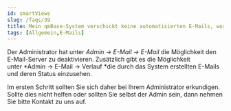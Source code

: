 ```yaml
---
id: smartViews
slug: /faqs/39
title: Mein qmBase-System verschickt keine automatisierten E-Mails, woran kann das liegen
tags: [Allgemein,E-Mails]
---
```

Der Administrator hat unter *Admin -> E-Mail -> E-Mail* die Möglichkeit den E-Mail-Server zu deaktivieren. Zusätzlich gibt es die Möglichkeit unter *Admin -> E-Mail -> Verlauf *die durch das System erstellten E-Mails und deren Status einzusehen. 

Im ersten Schritt sollten Sie sich daher bei Ihrem Administrator erkundigen. Sollte dies nicht helfen oder sollten Sie selbst der Admin sein, dann nehmen Sie bitte Kontakt zu uns auf.  